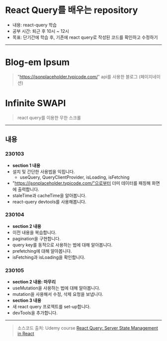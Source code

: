 # React Query를 배우는 repository

- 내용: react-query 학습
- 공부 시간: 퇴근 후 10시 ~ 12시
- 목표: 단기간에 학습 후, 기존에 react query로 작성된 코드를 확인하고 수정하기

---

# Blog-em Ipsum

> "https://jsonplaceholder.typicode.com/" api를 사용한 블로그 (페이지네이션)

# Infinite SWAPI

> react query를 이용한 무한 스크롤

---

## 내용

### 230103

- **section 1 내용**
- 설치 및 간단한 사용법을 익힙니다.
  - useQuery, QueryClientProvider, isLoading, isFetching
- "https://jsonplaceholder.typicode.com/"으로부터 더미 데이터를 패칭해 화면에 출력합니다.
- staleTime과 cacheTime을 알아봅니다.
- react-query devtools를 사용해봅니다.

### 230104

- **section 2 내용**
- 이전 내용을 복습합니다.
- pagination을 구현합니다.
- query key를 동적으로 사용하는 법에 대해 알아봅니다.
- prefetching에 대해 알아봅니다.
- isFetching과 isLoading을 확인합니다.

### 230105

- **section 2 내용: 마무리**
- useMutation을 사용하는 법에 대해 알아봅니다.
- mutation을 사용해서 수정, 삭제 요청을 보냅니다.
- **section 3 내용**
- 새 react query 프로젝트를 set-up합니다.
- devTools을 추가합니다.

---

> 소스코드 출처: Udemy course [React Query: Server State Management in React](https://www.udemy.com/course/learn-react-query/?couponCode=REACT-QUERY-GITHUB)
